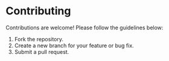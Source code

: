 # Contributing

Contributions are welcome! Please follow the guidelines below:

1. Fork the repository.
2. Create a new branch for your feature or bug fix.
3. Submit a pull request.